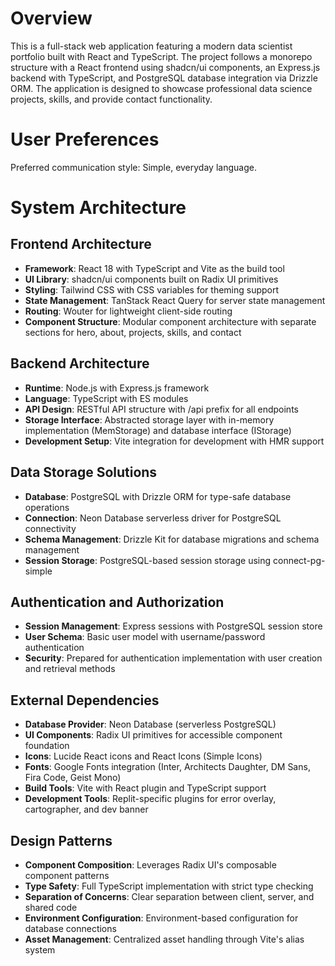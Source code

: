 # Overview

This is a full-stack web application featuring a modern data scientist portfolio built with React and TypeScript. The project follows a monorepo structure with a React frontend using shadcn/ui components, an Express.js backend with TypeScript, and PostgreSQL database integration via Drizzle ORM. The application is designed to showcase professional data science projects, skills, and provide contact functionality.

# User Preferences

Preferred communication style: Simple, everyday language.

# System Architecture

## Frontend Architecture
- **Framework**: React 18 with TypeScript and Vite as the build tool
- **UI Library**: shadcn/ui components built on Radix UI primitives
- **Styling**: Tailwind CSS with CSS variables for theming support
- **State Management**: TanStack React Query for server state management
- **Routing**: Wouter for lightweight client-side routing
- **Component Structure**: Modular component architecture with separate sections for hero, about, projects, skills, and contact

## Backend Architecture
- **Runtime**: Node.js with Express.js framework
- **Language**: TypeScript with ES modules
- **API Design**: RESTful API structure with /api prefix for all endpoints
- **Storage Interface**: Abstracted storage layer with in-memory implementation (MemStorage) and database interface (IStorage)
- **Development Setup**: Vite integration for development with HMR support

## Data Storage Solutions
- **Database**: PostgreSQL with Drizzle ORM for type-safe database operations
- **Connection**: Neon Database serverless driver for PostgreSQL connectivity
- **Schema Management**: Drizzle Kit for database migrations and schema management
- **Session Storage**: PostgreSQL-based session storage using connect-pg-simple

## Authentication and Authorization
- **Session Management**: Express sessions with PostgreSQL session store
- **User Schema**: Basic user model with username/password authentication
- **Security**: Prepared for authentication implementation with user creation and retrieval methods

## External Dependencies
- **Database Provider**: Neon Database (serverless PostgreSQL)
- **UI Components**: Radix UI primitives for accessible component foundation
- **Icons**: Lucide React icons and React Icons (Simple Icons)
- **Fonts**: Google Fonts integration (Inter, Architects Daughter, DM Sans, Fira Code, Geist Mono)
- **Build Tools**: Vite with React plugin and TypeScript support
- **Development Tools**: Replit-specific plugins for error overlay, cartographer, and dev banner

## Design Patterns
- **Component Composition**: Leverages Radix UI's composable component patterns
- **Type Safety**: Full TypeScript implementation with strict type checking
- **Separation of Concerns**: Clear separation between client, server, and shared code
- **Environment Configuration**: Environment-based configuration for database connections
- **Asset Management**: Centralized asset handling through Vite's alias system